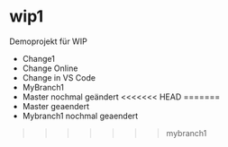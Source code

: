 ﻿# wip1
Demoprojekt für WIP
* Change1
* Change Online
* Change in VS Code
* MyBranch1
* Master nochmal geändert
<<<<<<< HEAD
=======
* Master geaendert
* Mybranch1 nochmal geaendert
>>>>>>> mybranch1



